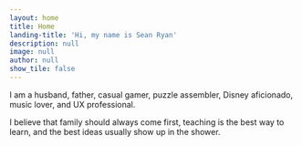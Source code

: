 ```yaml
---
layout: home
title: Home
landing-title: 'Hi, my name is Sean Ryan'
description: null
image: null
author: null
show_tile: false
---
```


I am a husband, father, casual gamer, puzzle assembler, Disney aficionado, music lover, and UX professional.

I believe that family should always come first, teaching is the best way to learn, and the best ideas usually show up in the shower.

